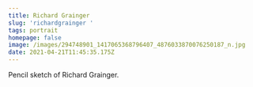 ```yaml
---
title: Richard Grainger
slug: 'richardgrainger '
tags: portrait
homepage: false
image: /images/294748901_1417065368796407_4876033870076250187_n.jpg
date: 2021-04-21T11:45:35.175Z
---
```

Pencil sketch of Richard Grainger.
